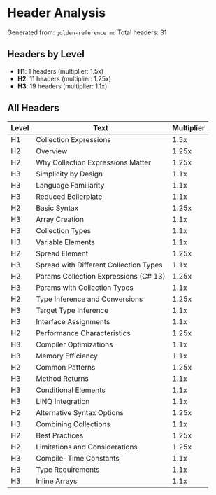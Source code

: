 # Header Analysis

Generated from: `golden-reference.md`
Total headers: 31

## Headers by Level

- **H1**: 1 headers (multiplier: 1.5x)
- **H2**: 11 headers (multiplier: 1.25x)
- **H3**: 19 headers (multiplier: 1.1x)

## All Headers

| Level | Text | Multiplier |
|-------|------|------------|
| H1 | Collection Expressions | 1.5x |
| H2 | Overview | 1.25x |
| H2 | Why Collection Expressions Matter | 1.25x |
| H3 | Simplicity by Design | 1.1x |
| H3 | Language Familiarity | 1.1x |
| H3 | Reduced Boilerplate | 1.1x |
| H2 | Basic Syntax | 1.25x |
| H3 | Array Creation | 1.1x |
| H3 | Collection Types | 1.1x |
| H3 | Variable Elements | 1.1x |
| H2 | Spread Element | 1.25x |
| H3 | Spread with Different Collection Types | 1.1x |
| H2 | Params Collection Expressions (C# 13) | 1.25x |
| H3 | Params with Collection Types | 1.1x |
| H2 | Type Inference and Conversions | 1.25x |
| H3 | Target Type Inference | 1.1x |
| H3 | Interface Assignments | 1.1x |
| H2 | Performance Characteristics | 1.25x |
| H3 | Compiler Optimizations | 1.1x |
| H3 | Memory Efficiency | 1.1x |
| H2 | Common Patterns | 1.25x |
| H3 | Method Returns | 1.1x |
| H3 | Conditional Elements | 1.1x |
| H3 | LINQ Integration | 1.1x |
| H2 | Alternative Syntax Options | 1.25x |
| H3 | Combining Collections | 1.1x |
| H2 | Best Practices | 1.25x |
| H2 | Limitations and Considerations | 1.25x |
| H3 | Compile-Time Constants | 1.1x |
| H3 | Type Requirements | 1.1x |
| H3 | Inline Arrays | 1.1x |
